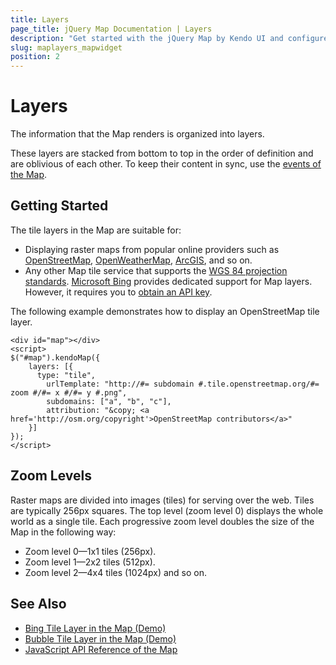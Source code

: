 ```yaml
---
title: Layers
page_title: jQuery Map Documentation | Layers
description: "Get started with the jQuery Map by Kendo UI and configure its tile layers."
slug: maplayers_mapwidget
position: 2
---
```


# Layers

The information that the Map renders is organized into layers.

These layers are stacked from bottom to top in the order of definition and are oblivious of each other. To keep their content in sync, use the [events of the Map](/api/javascript/dataviz/ui/map#events).

## Getting Started

The tile layers in the Map are suitable for:

* Displaying raster maps from popular online providers such as [OpenStreetMap](http://www.openstreetmap.org/), [OpenWeatherMap](http://openweathermap.org/), [ArcGIS](https://developers.arcgis.com/en/), and so on.
* Any other Map tile service that supports the [WGS 84 projection standards](https://en.wikipedia.org/wiki/World_Geodetic_System). [Microsoft Bing](https://msdn.microsoft.com/en-us/library/ff701713.aspx) provides dedicated support for Map layers. However, it requires you to [obtain an API key](https://msdn.microsoft.com/en-us/library/ff428642.aspx).

The following example demonstrates how to display an OpenStreetMap tile layer.

    <div id="map"></div>
    <script>
    $("#map").kendoMap({
        layers: [{
          type: "tile",
            urlTemplate: "http://#= subdomain #.tile.openstreetmap.org/#= zoom #/#= x #/#= y #.png",
            subdomains: ["a", "b", "c"],
            attribution: "&copy; <a href='http://osm.org/copyright'>OpenStreetMap contributors</a>"
        }]
    });
    </script>

## Zoom Levels

Raster maps are divided into images (tiles) for serving over the web. Tiles are typically 256px squares. The top level (zoom level 0) displays the whole world as a single tile. Each progressive zoom level doubles the size of the Map in the following way:

- Zoom level 0&mdash;1x1 tiles (256px).
- Zoom level 1&mdash;2x2 tiles (512px).
- Zoom level 2&mdash;4x4 tiles (1024px) and so on.

## See Also

* [Bing Tile Layer in the Map (Demo)](https://demos.telerik.com/kendo-ui/map/bing)
* [Bubble Tile Layer in the Map (Demo)](https://demos.telerik.com/kendo-ui/map/bubble-layer)
* [JavaScript API Reference of the Map](/api/javascript/dataviz/ui/map)
